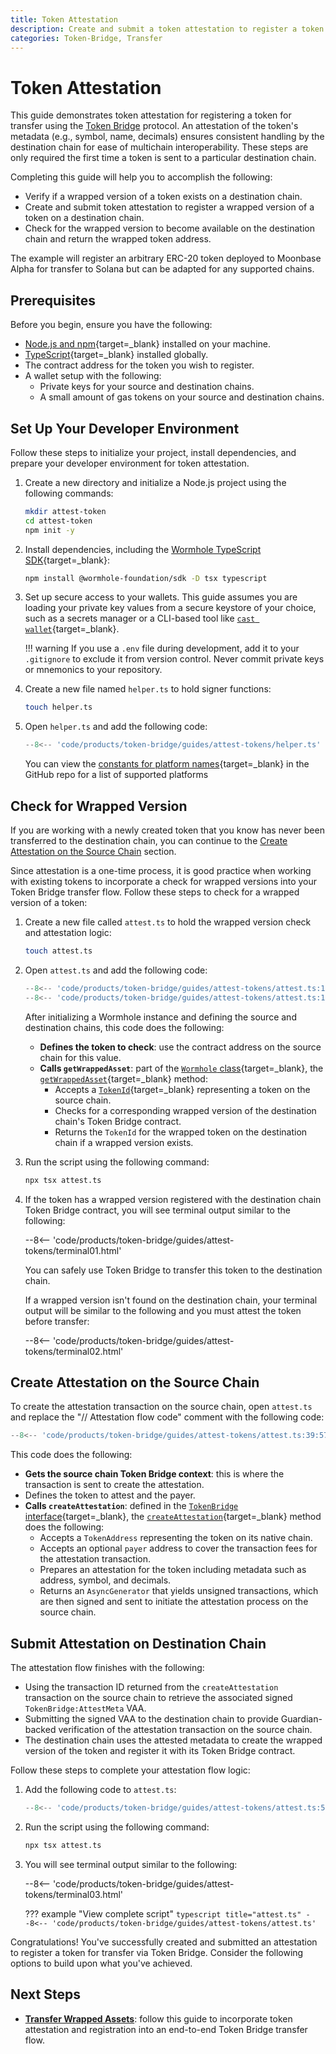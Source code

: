 ```yaml
---
title: Token Attestation
description: Create and submit a token attestation to register a token for transfer with Token Bridge using the TypeScript SDK. Required before first-time transfers.
categories: Token-Bridge, Transfer
---
```


# Token Attestation

This guide demonstrates token attestation for registering a token for transfer using the [Token Bridge](/docs/products/token-bridge/overview) protocol. An attestation of the token's metadata (e.g., symbol, name, decimals) ensures consistent handling by the destination chain for ease of multichain interoperability. These steps are only required the first time a token is sent to a particular destination chain.

Completing this guide will help you to accomplish the following:

- Verify if a wrapped version of a token exists on a destination chain.
- Create and submit token attestation to register a wrapped version of a token on a destination chain.
- Check for the wrapped version to become available on the destination chain and return the wrapped token address.

The example will register an arbitrary ERC-20 token deployed to Moonbase Alpha for transfer to Solana but can be adapted for any supported chains.

## Prerequisites

Before you begin, ensure you have the following:

- [Node.js and npm](https://docs.npmjs.com/downloading-and-installing-node-js-and-npm){target=\_blank} installed on your machine.
- [TypeScript](https://www.typescriptlang.org/download/){target=\_blank} installed globally.
- The contract address for the token you wish to register.
- A wallet setup with the following:
    - Private keys for your source and destination chains.
    - A small amount of gas tokens on your source and destination chains.

## Set Up Your Developer Environment

Follow these steps to initialize your project, install dependencies, and prepare your developer environment for token attestation.

1. Create a new directory and initialize a Node.js project using the following commands:
   ```bash
   mkdir attest-token
   cd attest-token
   npm init -y
   ```

2. Install dependencies, including the [Wormhole TypeScript SDK](https://github.com/wormhole-foundation/wormhole-sdk-ts){target=\_blank}:
   ```bash
   npm install @wormhole-foundation/sdk -D tsx typescript
   ```

3. Set up secure access to your wallets. This guide assumes you are loading your private key values from a secure keystore of your choice, such as a secrets manager or a CLI-based tool like [`cast wallet`](https://book.getfoundry.sh/reference/cast/cast-wallet){target=\_blank}.

    !!! warning
        If you use a `.env` file during development, add it to your `.gitignore` to exclude it from version control. Never commit private keys or mnemonics to your repository.

4. Create a new file named `helper.ts` to hold signer functions:
   ```bash
   touch helper.ts
   ```

5. Open `helper.ts` and add the following code:
    ```typescript title="helper.ts"
    --8<-- 'code/products/token-bridge/guides/attest-tokens/helper.ts'
    ```

    You can view the [constants for platform names](https://github.com/wormhole-foundation/wormhole-sdk-ts/blob/3eae2e91fc3a6fec859eb87cfa85a4c92c65466f/core/base/src/constants/platforms.ts#L6){target=\_blank} in the GitHub repo for a list of supported platforms

## Check for Wrapped Version

If you are working with a newly created token that you know has never been transferred to the destination chain, you can continue to the [Create Attestation on the Source Chain](#create-attestation-on-the-source-chain) section.

Since attestation is a one-time process, it is good practice when working with existing tokens to incorporate a check for wrapped versions into your Token Bridge transfer flow. Follow these steps to check for a wrapped version of a token:

1. Create a new file called `attest.ts` to hold the wrapped version check and attestation logic:
    ```bash
    touch attest.ts
    ```

2. Open `attest.ts` and add the following code:
    ```typescript title="attest.ts"
    --8<-- 'code/products/token-bridge/guides/attest-tokens/attest.ts:1:37'
    --8<-- 'code/products/token-bridge/guides/attest-tokens/attest.ts:120:126'
    ```

    After initializing a Wormhole instance and defining the source and destination chains, this code does the following:

    - **Defines the token to check**: use the contract address on the source chain for this value.
    - **Calls `getWrappedAsset`**: part of the [`Wormhole` class](https://github.com/wormhole-foundation/wormhole-sdk-ts/blob/a48c9132015279ca6a2d3e9c238a54502b16fc7e/connect/src/wormhole.ts#L47){target=\_blank}, the [`getWrappedAsset`](https://github.com/wormhole-foundation/wormhole-sdk-ts/blob/a48c9132015279ca6a2d3e9c238a54502b16fc7e/connect/src/wormhole.ts#L205){target=\_blank} method:
        - Accepts a [`TokenId`](https://github.com/wormhole-foundation/wormhole-sdk-ts/blob/a48c9132015279ca6a2d3e9c238a54502b16fc7e/platforms/aptos/protocols/tokenBridge/src/types.ts#L12){target=\_blank} representing a token on the source chain.
        - Checks for a corresponding wrapped version of the destination chain's Token Bridge contract.
        - Returns the `TokenId` for the wrapped token on the destination chain if a wrapped version exists.

3. Run the script using the following command:
    ```bash
    npx tsx attest.ts
    ```

4. If the token has a wrapped version registered with the destination chain Token Bridge contract, you will see terminal output similar to the following:

    --8<-- 'code/products/token-bridge/guides/attest-tokens/terminal01.html'

    You can safely use Token Bridge to transfer this token to the destination chain.

    If a wrapped version isn't found on the destination chain, your terminal output will be similar to the following and you must attest the token before transfer:

    --8<-- 'code/products/token-bridge/guides/attest-tokens/terminal02.html'

## Create Attestation on the Source Chain

To create the attestation transaction on the source chain, open `attest.ts` and replace the "// Attestation flow code" comment with the following code:
```typescript title="attest.ts"
--8<-- 'code/products/token-bridge/guides/attest-tokens/attest.ts:39:57'
```

This code does the following:

- **Gets the source chain Token Bridge context**: this is where the transaction is sent to create the attestation.
- Defines the token to attest and the payer.
- **Calls `createAttestation`**: defined in the [`TokenBridge` interface](https://github.com/wormhole-foundation/wormhole-sdk-ts/blob/a48c9132015279ca6a2d3e9c238a54502b16fc7e/core/definitions/src/protocols/tokenBridge/tokenBridge.ts#L123){target=\_blank}, the [`createAttestation`](https://github.com/wormhole-foundation/wormhole-sdk-ts/blob/a48c9132015279ca6a2d3e9c238a54502b16fc7e/core/definitions/src/protocols/tokenBridge/tokenBridge.ts#L188){target=\_blank} method does the following:
    - Accepts a `TokenAddress` representing the token on its native chain.
    - Accepts an optional `payer` address to cover the transaction fees for the attestation transaction.
    - Prepares an attestation for the token including metadata such as address, symbol, and decimals.
    - Returns an `AsyncGenerator` that yields unsigned transactions, which are then signed and sent to initiate the attestation process on the source chain.

## Submit Attestation on Destination Chain

The attestation flow finishes with the following: 

- Using the transaction ID returned from the `createAttestation` transaction on the source chain to retrieve the associated signed `TokenBridge:AttestMeta` VAA.
- Submitting the signed VAA to the destination chain to provide Guardian-backed verification of the attestation transaction on the source chain. 
- The destination chain uses the attested metadata to create the wrapped version of the token and register it with its Token Bridge contract.

Follow these steps to complete your attestation flow logic:

1. Add the following code to `attest.ts`:
    ```typescript title="attest.ts"
    --8<-- 'code/products/token-bridge/guides/attest-tokens/attest.ts:58:122'
    ```

2. Run the script using the following command:
    ```bash
    npx tsx attest.ts
    ```

3. You will see terminal output similar to the following:

    --8<-- 'code/products/token-bridge/guides/attest-tokens/terminal03.html'

    ??? example "View complete script"
        ```typescript title="attest.ts"
        --8<-- 'code/products/token-bridge/guides/attest-tokens/attest.ts'
        ```

Congratulations! You've successfully created and submitted an attestation to register a token for transfer via Token Bridge. Consider the following options to build upon what you've achieved.

## Next Steps

- [**Transfer Wrapped Assets**](/docs/products/token-bridge/guides/attest-tokens): follow this guide to incorporate token attestation and registration into an end-to-end Token Bridge transfer flow.